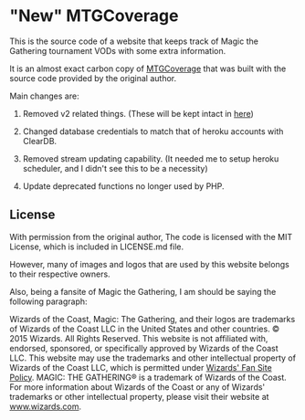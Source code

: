 "New" MTGCoverage
=================

This is the source code of a website that keeps track of Magic the Gathering tournament VODs with some extra information.

It is an almost exact carbon copy of [MTGCoverage](http://mtgcoverage.com) that was built with the source code provided by the original author.

Main changes are:

1. Removed v2 related things. (These will be kept intact in [here](https://github.com/ideocl4st/MTGCoverage-Original))

2. Changed database credentials to match that of heroku accounts with ClearDB.

3. Removed stream updating capability. (It needed me to setup heroku scheduler, and I didn't see this to be a necessity)

4. Update deprecated functions no longer used by PHP.

License
-------

With permission from the original author, The code is licensed with the MIT License, which is included in LICENSE.md file.

However, many of images and logos that are used by this website belongs to their respective owners.

Also, being a fansite of Magic the Gathering, I am should be saying the following paragraph:

Wizards of the Coast, Magic: The Gathering, and their logos are trademarks of Wizards of the Coast LLC in the United States and other countries. © 2015 Wizards. All Rights Reserved. This website is not affiliated with, endorsed, sponsored, or specifically approved by Wizards of the Coast LLC. This website may use the trademarks and other intellectual property of Wizards of the Coast LLC, which is permitted under [Wizards' Fan Site Policy](http://magic.wizards.com/en/content/origins-fan-kit). MAGIC: THE GATHERING® is a trademark of Wizards of the Coast. For more information about Wizards of the Coast or any of Wizards' trademarks or other intellectual property, please visit their website at www.wizards.com.
